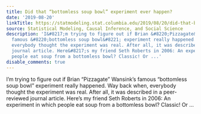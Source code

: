```yaml
---
title: Did that “bottomless soup bowl” experiment ever happen?
date: '2019-08-20'
linkTitle: https://statmodeling.stat.columbia.edu/2019/08/20/did-that-bottomless-soup-bowl-experiment-ever-happen/
source: Statistical Modeling, Causal Inference, and Social Science
description: 'I&#8217;m trying to figure out if Brian &#8220;Pizzagate&#8221; Wansink&#8217;s
  famous &#8220;bottomless soup bowl&#8221; experiment really happened. Way back when,
  everybody thought the experiment was real. After all, it was described in a peer-reviewed
  journal article. Here&#8217;s my friend Seth Roberts in 2006: An experiment in which
  people eat soup from a bottomless bowl? Classic! Or ...'
disable_comments: true
---
```

I&#8217;m trying to figure out if Brian &#8220;Pizzagate&#8221; Wansink&#8217;s famous &#8220;bottomless soup bowl&#8221; experiment really happened. Way back when, everybody thought the experiment was real. After all, it was described in a peer-reviewed journal article. Here&#8217;s my friend Seth Roberts in 2006: An experiment in which people eat soup from a bottomless bowl? Classic! Or ...